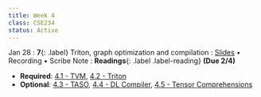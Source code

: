 ```yaml
---
title: Week 4
class: CSE234
status: Active
---
```


Jan 28
: **7**{: .label} Triton, graph optimization and compilation
  : [Slides](assets/slides/jan28.pdf) &#8226; Recording &#8226; Scribe Note
: **Readings**{: .label .label-reading} **(Due 2/4)**
  * **Required**: [4.1 - TVM](https://arxiv.org/pdf/1802.04799), [4.2 - Triton](https://www.eecs.harvard.edu/~htk/publication/2019-mapl-tillet-kung-cox.pdf)
  * **Optional**: [4.3 - TASO](https://www.wisdom.weizmann.ac.il/~padon/taso-sosp19.pdf), [4.4 - DL Compiler](https://arxiv.org/pdf/2002.03794), [4.5 - Tensor Comprehensions](https://arxiv.org/abs/1802.04730)



